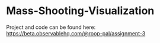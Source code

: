 # Mass-Shooting-Visualization

Project and code can be found here: https://beta.observablehq.com/@roop-pal/assignment-3
